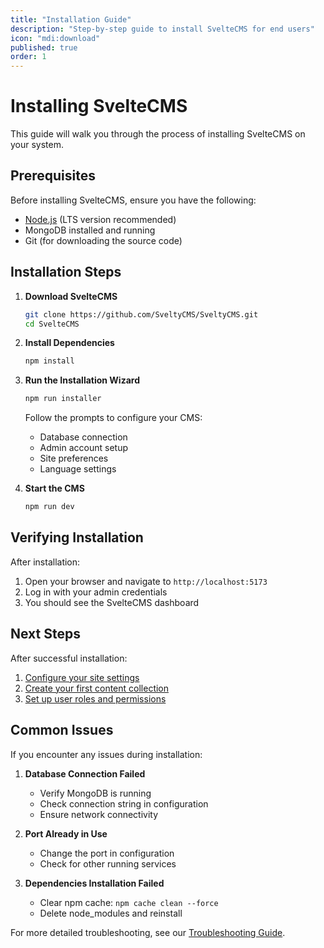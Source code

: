 ```yaml
---
title: "Installation Guide"
description: "Step-by-step guide to install SvelteCMS for end users"
icon: "mdi:download"
published: true
order: 1
---
```


# Installing SvelteCMS

This guide will walk you through the process of installing SvelteCMS on your system.

## Prerequisites

Before installing SvelteCMS, ensure you have the following:

- [Node.js](https://nodejs.org/en) (LTS version recommended)
- MongoDB installed and running
- Git (for downloading the source code)

## Installation Steps

1. **Download SvelteCMS**
   ```bash
   git clone https://github.com/SveltyCMS/SveltyCMS.git
   cd SvelteCMS
   ```

2. **Install Dependencies**
   ```bash
   npm install
   ```

3. **Run the Installation Wizard**
   ```bash
   npm run installer
   ```
   Follow the prompts to configure your CMS:
   - Database connection
   - Admin account setup
   - Site preferences
   - Language settings

4. **Start the CMS**
   ```bash
   npm run dev
   ```

## Verifying Installation

After installation:

1. Open your browser and navigate to `http://localhost:5173`
2. Log in with your admin credentials
3. You should see the SvelteCMS dashboard

## Next Steps

After successful installation:

1. [Configure your site settings](./02_Configuration.md)
2. [Create your first content collection](../02_Content/01_Collections.md)
3. [Set up user roles and permissions](../03_Users/01_User_Management.md)

## Common Issues

If you encounter any issues during installation:

1. **Database Connection Failed**
   - Verify MongoDB is running
   - Check connection string in configuration
   - Ensure network connectivity

2. **Port Already in Use**
   - Change the port in configuration
   - Check for other running services

3. **Dependencies Installation Failed**
   - Clear npm cache: `npm cache clean --force`
   - Delete node_modules and reinstall

For more detailed troubleshooting, see our [Troubleshooting Guide](./03_Troubleshooting.md).
